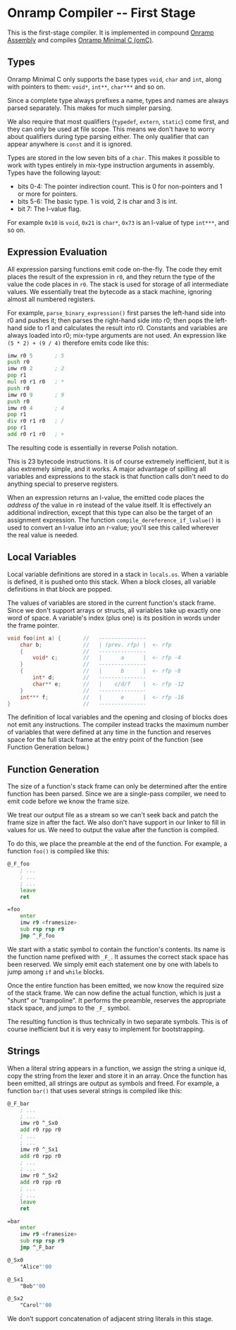 # Onramp Compiler -- First Stage

This is the first-stage compiler. It is implemented in compound [Onramp Assembly](../../../docs/assembly.md) and compiles [Onramp Minimal C (omC)](../../../docs/minimal-c.md).



## Types

Onramp Minimal C only supports the base types `void`, `char` and `int`, along with pointers to them: `void*`, `int**`, `char***` and so on.

Since a complete type always prefixes a name, types and names are always parsed separately. This makes for much simpler parsing.

We also require that most qualifiers (`typedef`, `extern`, `static`) come first, and they can only be used at file scope. This means we don't have to worry about qualifiers during type parsing either. The only qualifier that can appear anywhere is `const` and it is ignored.

Types are stored in the low seven bits of a `char`. This makes it possible to work with types entirely in mix-type instruction arguments in assembly. Types have the following layout:

- bits 0-4: The pointer indirection count. This is 0 for non-pointers and 1 or more for pointers.
- bits 5-6: The basic type. 1 is void, 2 is char and 3 is int.
- bit 7: The l-value flag.

For example `0x10` is `void`, `0x21` is `char*`, `0x73` is an l-value of type `int***`, and so on.



## Expression Evaluation

All expression parsing functions emit code on-the-fly. The code they emit places the result of the expression in `r0`, and they return the type of the value the code places in `r0`. The stack is used for storage of all intermediate values. We essentially treat the bytecode as a stack machine, ignoring almost all numbered registers.

For example, `parse_binary_expression()` first parses the left-hand side into r0 and pushes it; then parses the right-hand side into r0; then pops the left-hand side to r1 and calculates the result into r0. Constants and variables are always loaded into r0; mix-type arguments are not used. An expression like `(5 * 2) + (9 / 4)` therefore emits code like this:

```asm
imw r0 5       ; 5
push r0
imw r0 2       ; 2
pop r1
mul r0 r1 r0   ; *
push r0
imw r0 9       ; 9
push r0
imw r0 4       ; 4
pop r1
div r0 r1 r0   ; /
pop r1
add r0 r1 r0   ; +
```

The resulting code is essentially in reverse Polish notation.

This is 23 bytecode instructions. It is of course extremely inefficient, but it is also extremely simple, and it works. A major advantage of spilling all variables and expressions to the stack is that function calls don't need to do anything special to preserve registers.

When an expression returns an l-value, the emitted code places the *address of* the value in `r0` instead of the value itself. It is effectively an additional indirection, except that this type can also be the target of an assignment expression. The function `compile_dereference_if_lvalue()` is used to convert an l-value into an r-value; you'll see this called wherever the real value is needed.



## Local Variables

Local variable definitions are stored in a stack in `locals.os`. When a variable is defined, it is pushed onto this stack. When a block closes, all variable definitions in that block are popped.

The values of variables are stored in the current function's stack frame. Since we don't support arrays or structs, all variables take up exactly one word of space. A variable's index (plus one) is its position in words under the frame pointer.

```c
void foo(int a) {       //   ---------------
    char b;             //   | (prev. rfp) |  <- rfp
    {                   //   ---------------
        void* c;        //   |      a      |  <- rfp -4
    }                   //   ---------------
    {                   //   |      b      |  <- rfp -8
        int* d;         //   ---------------
        char** e;       //   |    c/d/f    |  <- rfp -12
    }                   //   ---------------
    int*** f;           //   |      e      |  <- rfp -16
}                       //   ---------------
```

The definition of local variables and the opening and closing of blocks does not emit any instructions. The compiler instead tracks the maximum number of variables that were defined at any time in the function and reserves space for the full stack frame at the entry point of the function (see Function Generation below.)



## Function Generation

The size of a function's stack frame can only be determined after the entire function has been parsed. Since we are a single-pass compiler, we need to emit code before we know the frame size.

We treat our output file as a stream so we can't seek back and patch the frame size in after the fact. We also don't have support in our linker to fill in values for us. We need to output the value after the function is compiled.

To do this, we place the preamble at the end of the function. For example, a function `foo()` is compiled like this:

```asm
@_F_foo
    ; ...
    ; ...
    ; ...
    leave
    ret

=foo
    enter
    imw r9 <framesize>
    sub rsp rsp r9
    jmp ^_F_foo
```

We start with a static symbol to contain the function's contents. Its name is the function name prefixed with `_F_`. It assumes the correct stack space has been reserved. We simply emit each statement one by one with labels to jump among `if` and `while` blocks.

Once the entire function has been emitted, we now know the required size of the stack frame. We can now define the actual function, which is just a "shunt" or "trampoline". It performs the preamble, reserves the appropriate stack space, and jumps to the `_F_` symbol.

The resulting function is thus technically in two separate symbols. This is of course inefficient but it is very easy to implement for bootstrapping.



## Strings

When a literal string appears in a function, we assign the string a unique id, copy the string from the lexer and store it in an array. Once the function has been emitted, all strings are output as symbols and freed. For example, a function `bar()` that uses several strings is compiled like this:

```asm
@_F_bar
    ; ...
    ; ...
    imw r0 ^_Sx0
    add r0 rpp r0
    ; ...
    ; ...
    imw r0 ^_Sx1
    add r0 rpp r0
    ; ...
    ; ...
    imw r0 ^_Sx2
    add r0 rpp r0
    ; ...
    ; ...
    leave
    ret

=bar
    enter
    imw r9 <framesize>
    sub rsp rsp r9
    jmp ^_F_bar

@_Sx0
    "Alice"'00

@_Sx1
    "Bob"'00

@_Sx2
    "Carol"'00
```

We don't support concatenation of adjacent string literals in this stage.
